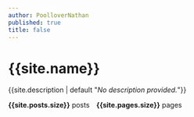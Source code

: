 ```yaml
---
author: PoolloverNathan
published: true
title: false
---
```

# {{site.name}}
{{site.description | default "*No description provided.*"}}

**{{site.posts.size}}** posts&emsp;**{{site.pages.size}}** pages

